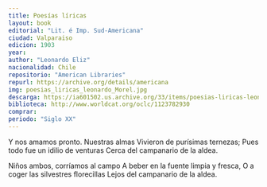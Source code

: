 ```yaml
---
title: Poesías líricas
layout: book
editorial: "Lit. é Imp. Sud-Americana"
ciudad: Valparaiso
edicion: 1903
year: 
author: "Leonardo Eliz"
nacionalidad: Chile
repositorio: "American Libraries"
repurl: https://archive.org/details/americana
img: poesias_liricas_leonardo_Morel.jpg
descarga: https://ia601502.us.archive.org/33/items/poesias-liricas-leonardo-eliz/Poes%C3%ADas%20L%C3%ADricas%20-%20Leonardo%20Eliz.pdf
biblioteca: http://www.worldcat.org/oclc/1123782930
comprar: 
periodo: "Siglo XX"
---
```

 

Y nos amamos pronto. Nuestras almas
Vivieron de purísimas ternezas;
Pues todo fue un idilio de venturas
Cerca del campanario de la aldea.

Niños ambos, corríamos al campo
A beber en la fuente limpia y fresca,
O a coger las silvestres florecillas
Lejos del campanario de la aldea.
